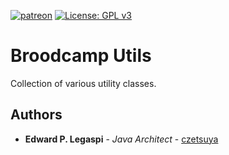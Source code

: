 [![patreon](https://c5.patreon.com/external/logo/become_a_patron_button.png)](https://www.patreon.com/bePatron?u=12280211)
[![License: GPL v3](https://img.shields.io/badge/License-GPLv3-blue.svg)](https://www.gnu.org/licenses/gpl-3.0)

# Broodcamp Utils

Collection of various utility classes.

## Authors

* **Edward P. Legaspi** - *Java Architect* - [czetsuya](https://github.com/czetsuya)
